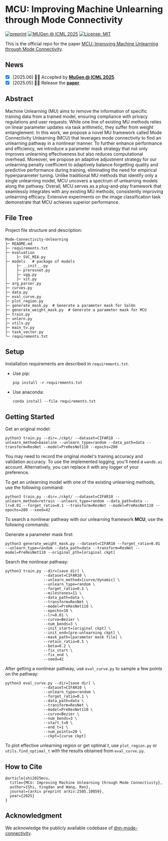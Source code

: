 # MCU: Improving Machine Unlearning through Mode Connectivity

[![preprint](https://img.shields.io/badge/arXiv-2505.10859-B31B1B)](https://arxiv.org/abs/2505.10859) 
[![MUGen @ ICML 2025](https://img.shields.io/badge/MUGen@ICML-2025-blue)](https://openreview.net/forum?id=1PI440bNt5)
[![License: MIT](https://img.shields.io/badge/License-MIT-yellow.svg)](https://opensource.org/licenses/MIT)

This is the official repo for the paper [MCU: Improving Machine Unlearning through Mode Connectivity](https://arxiv.org/abs/2505.10859).



##  News 
- [x] [2025.06] 👏👏 Accepted by [**MuGen @ ICML 2025**](https://openreview.net/forum?id=1PI440bNt5).
- [x] [2025.05] 🚀🚀 Release the [**paper**](https://arxiv.org/abs/2505.10859).

## Abstract
Machine Unlearning (MU) aims to remove the information of specific training data from a trained model, ensuring compliance with privacy regulations and user requests. While one line of existing MU methods relies on linear parameter updates via task arithmetic, they suffer from weight entanglement. In this work, we propose a novel MU framework called Mode Connectivity Unlearning (MCU) that leverages mode connectivity to find an unlearning pathway in a nonlinear manner. To further enhance performance and efficiency, we introduce a parameter mask strategy that not only improves unlearning effectiveness but also reduces computational overhead. Moreover, we propose an adaptive adjustment strategy for our unlearning penalty coefficient to adaptively balance forgetting quality and predictive performance during training, eliminating the need for empirical hyperparameter tuning. Unlike traditional MU methods that identify only a single unlearning model, MCU uncovers a spectrum of unlearning models along the pathway. Overall, MCU serves as a plug-and-play framework that seamlessly integrates with any existing MU methods, consistently improving unlearning efficacy. Extensive experiments on the image classification task demonstrate that MCU achieves superior performance.


## File Tree

Project file structure and description:

```
Mode-Connectivity-Unlearning
├─ README.md
├─ requirements.txt
├─ evaluation
│    ├─ SVC_MIA.py
├─ models	# package of models
│    ├─ __init__.py
│    ├─ preresnet.py
│    ├─ vgg.py
│    ├─ vit.py
├─ arg_parser.py
├─ curves.py
├─ data.py
├─ eval_curve.py
├─ plot_region.py
├─ generate_mask.py  # Generate a parameter mask for SalUn
├─ generate_weight_mask.py  # Generate a parameter mask for MCU
├─ train.py
├─ unlern.py
├─ utils.py
├─ main_tv.py
├─ task_vector.py
└─ requirements.txt
```

## Setup

Installation requirements are described in `requirements.txt`.

- Use pip:

  ```
  pip install -r requirements.txt
  ```

- Use anaconda:

  ```
  conda install --file requirements.txt
  ```

## Getting Started

Get an original model:

```
python3 train.py --dir=./ckpt/ --dataset=CIFAR10 --unlearn_method=baseline --unlearn_type=random --data_path=data --transform=ResNet --model=PreResNet110 --epochs=200
```

You may need to record the original model's training accuracy and validation accuracy. To use the implemented logging, you'll need a `wandb.ai` account. Alternatively, you can replace it with any logger of your preference.


To get an unlearning model with one of the existing unlearning methods, use the following command:


```
python3 train.py --dir=./ckpt/ --dataset=CIFAR10 --unlearn_method=retrain --unlearn_type=random --data_path=data --lr=0.01 --forget_ratio=0.1 --transform=ResNet --model=PreResNet110 --epochs=200 --seed=42
```

To search a nonlinear pathway with our unlearning framework **MCU**, use the following commands:

Generate a parameter mask first:

```
python3 generate_weight_mask.py --dataset=CIFAR10 --forget_ratio=0.01 --unlearn_type=random --data_path=data --transform=ResNet --model=PreResNet110 --original_pth=[original ckpt]
```

Search the nonlinear pathway:

```
python3 train.py --dir=[save dir] \
                 --dataset=CIFAR10 \
                 --unlearn_method=[curve/dynamic] \
                 --unlearn_type=random \
                 --forget_ratio=0.1 \
                 --milestones=11 \
                 --data_path=data \
                 --transform=ResNet \
                 --model=PreResNet110 \
                 --epochs=10 \
                 --lr=0.01 \
                 --curve=Bezier \
                 --num_bends=3 \
                 --init_start=[original ckpt] \
                 --init_end=[pre-unlearning ckpt] \
                 --mask_path=[parameter mask file] \
                 --retain_ratio=0.5 \
                 --beta=0.2 \
                 --fix_start \
                 --fix_end \
                 --seed=42
```

After getting a nonlinear pathway, use `eval_curve.py` to sample a few points on the pathway:

```
python3 eval_curve.py --dir=[save dir] \
                 --dataset=CIFAR10 \
                 --unlearn_type=random \
                 --forget_ratio=0.1 \
                 --data_path=data \
                 --transform=ResNet \
                 --model=PreResNet110 \
                 --curve=Bezier \
                 --num_bends=3 \
                 --start_t=0 \
                 --end_t=1 \
                 --num_points=20 \
                 --ckpt=[curve ckpt]
```

To plot effective unlearning region or get optimal $t$, use `plot_region.py` or `utils.find_optimal_t` with the results obtained from `eval_curve.py`.





## How to Cite

```
@article{shi2025mcu,
  title={MCU: Improving Machine Unlearning through Mode Connectivity},
  author={Shi, Yingdan and Wang, Ren},
  journal={arXiv preprint arXiv:2505.10859},
  year={2025}
}
```


## Acknowledgment
We acknowledge the publicly available codebase of [dnn-mode-connectivity](https://github.com/timgaripov/dnn-mode-connectivity).

